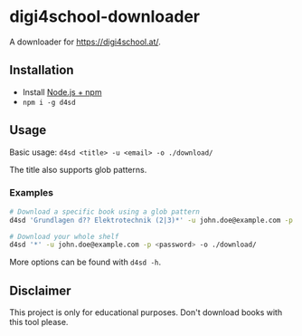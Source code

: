 # digi4school-downloader

A downloader for https://digi4school.at/.

## Installation

- Install [Node.js + npm](https://nodejs.org/)
- `npm i -g d4sd`

## Usage

Basic usage: `d4sd <title> -u <email> -o ./download/`

The title also supports glob patterns.

### Examples

```BASH
# Download a specific book using a glob pattern
d4sd 'Grundlagen d?? Elektrotechnik (2|3)*' -u john.doe@example.com -p <password> -o ./download/

# Download your whole shelf
d4sd '*' -u john.doe@example.com -p <password> -o ./download/
```

More options can be found with `d4sd -h`.

## Disclaimer

This project is only for educational purposes. Don't download books with this tool please.
